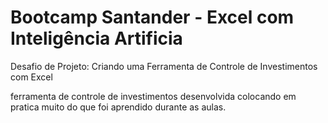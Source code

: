 #  Bootcamp Santander - Excel com Inteligência Artificia
Desafio de Projeto: Criando uma Ferramenta de Controle de Investimentos com Excel

ferramenta de controle de investimentos desenvolvida colocando em pratica muito do que foi aprendido durante as aulas.

